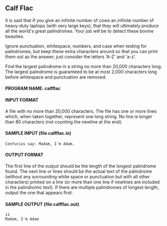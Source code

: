 ## Calf Flac

It is said that if you give an infinite number of cows an infinite number of heavy-duty laptops (with very large keys), that they will ultimately produce all the world's great palindromes. Your job will be to detect these bovine beauties.

Ignore punctuation, whitespace, numbers, and case when testing for palindromes, but keep these extra characters around so that you can print them out as the answer; just consider the letters 'A-Z' and 'a-z'.

Find the largest palindrome in a string no more than 20,000 characters long. The largest palindrome is guaranteed to be at most 2,000 characters long before whitespace and punctuation are removed.

#### PROGRAM NAME: calfflac

#### INPUT FORMAT

A file with no more than 20,000 characters. The file has one or more lines which, when taken together, represent one long string. No line is longer than 80 characters (not counting the newline at the end).

#### SAMPLE INPUT (file calfflac.in)
```
Confucius say: Madam, I'm Adam.
```

#### OUTPUT FORMAT

The first line of the output should be the length of the longest palindrome found. The next line or lines should be the actual text of the palindrome (without any surrounding white space or punctuation but with all other characters) printed on a line (or more than one line if newlines are included in the palindromic text). If there are multiple palindromes of longest length, output the one that appears first.

#### SAMPLE OUTPUT (file calfflac.out)
```
11
Madam, I'm Adam
```
